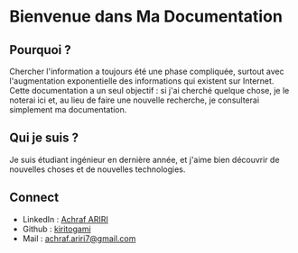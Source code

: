 # Bienvenue dans Ma Documentation 

## Pourquoi ?

Chercher l'information a toujours été une phase compliquée, surtout avec l'augmentation exponentielle des informations qui existent sur Internet. Cette documentation a un seul objectif : si j'ai cherché quelque chose, je le noterai ici et, au lieu de faire une nouvelle recherche, je consulterai simplement ma documentation.


## Qui je suis ? 

Je suis étudiant ingénieur en dernière année, et j'aime bien découvrir de nouvelles choses et de nouvelles technologies.

## Connect 
- LinkedIn : [Achraf ARIRI](https://www.linkedin.com/in/achraf-ariri/?lipi=urn%3Ali%3Apage%3Ad_flagship3_feed%3B%2Bf0oT0i9TpSBLS4h2rpeJA%3D%3D)
- Github : [kiritogami](https://github.com/kiritogami)
- Mail : achraf.ariri7@gmail.com


